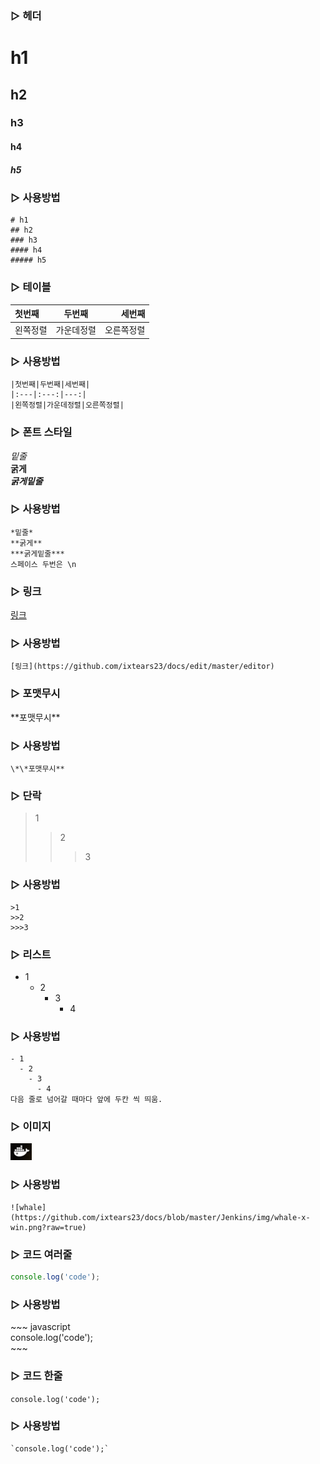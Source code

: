 

### ▷ 헤더
# h1
## h2
### h3
#### h4
##### h5
### ▷ 사용방법
~~~
# h1
## h2
### h3
#### h4
##### h5
~~~

### ▷ 테이블
|첫번째|두번째|세번째|
|:---|:---:|---:|
|왼쪽정렬|가운데정렬|오른쪽정렬|
### ▷ 사용방법
~~~
|첫번째|두번째|세번째|
|:---|:---:|---:|
|왼쪽정렬|가운데정렬|오른쪽정렬|
~~~

### ▷ 폰트 스타일
*밑줄*  
**굵게**  
***굵게밑줄***  
### ▷ 사용방법
~~~
*밑줄*  
**굵게**  
***굵게밑줄***
스페이스 두번은 \n
~~~

### ▷ 링크
[링크](https://github.com/ixtears23/docs/edit/master/editor)  
### ▷ 사용방법
~~~
[링크](https://github.com/ixtears23/docs/edit/master/editor)
~~~

### ▷ 포맷무시
\*\*포맷무시**
### ▷ 사용방법
~~~
\*\*포맷무시**
~~~

### ▷ 단락
>1
>>2
>>>3
### ▷ 사용방법
~~~
>1
>>2
>>>3
~~~

### ▷ 리스트
- 1
  - 2
    - 3
      - 4
### ▷ 사용방법
~~~
- 1
  - 2
    - 3
      - 4
다음 줄로 넘어갈 때마다 앞에 두칸 씩 띄움.
~~~

### ▷ 이미지
![whale](https://github.com/ixtears23/docs/blob/master/Jenkins/img/whale-x-win.png?raw=true)
### ▷ 사용방법
~~~
![whale](https://github.com/ixtears23/docs/blob/master/Jenkins/img/whale-x-win.png?raw=true)
~~~

### ▷ 코드 여러줄
~~~javascript
console.log('code');
~~~
### ▷ 사용방법
\~\~\~
javascript  
console.log('code');  
\~\~\~

### ▷ 코드 한줄
`console.log('code');`  
### ▷ 사용방법
~~~
`console.log('code');`
~~~

